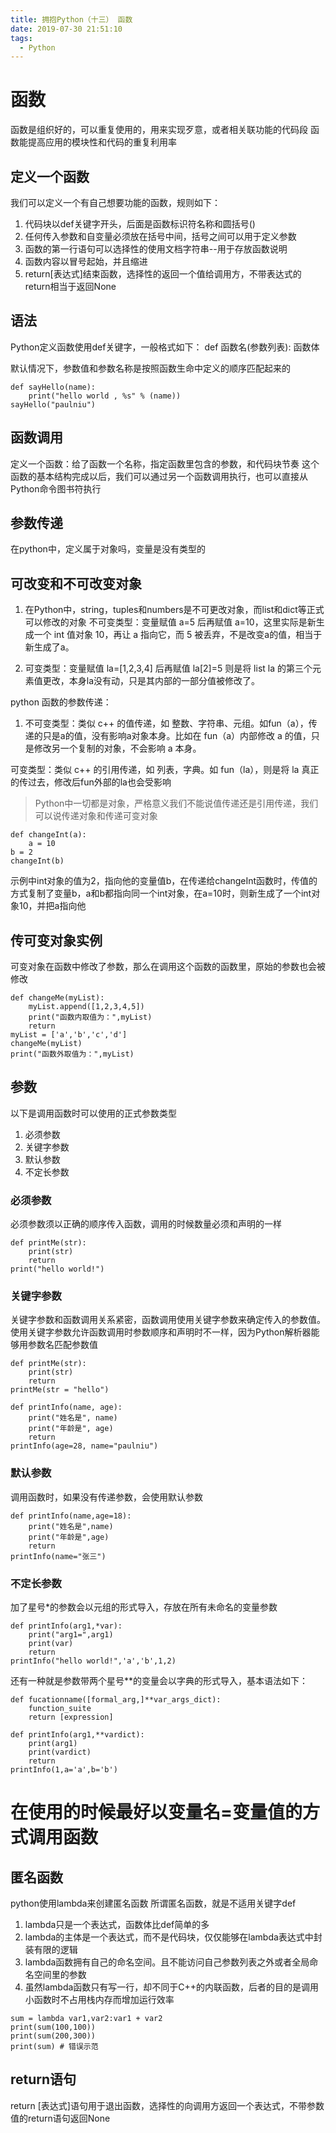 ```yaml
---
title: 拥抱Python（十三） 函数
date: 2019-07-30 21:51:10
tags:
  - Python
---
```


# 函数
<!--more-->

函数是组织好的，可以重复使用的，用来实现歹意，或者相关联功能的代码段
函数能提高应用的模块性和代码的重复利用率


## 定义一个函数

我们可以定义一个有自己想要功能的函数，规则如下：
1. 代码块以def关键字开头，后面是函数标识符名称和圆括号()
2. 任何传入参数和自变量必须放在括号中间，括号之间可以用于定义参数
3. 函数的第一行语句可以选择性的使用文档字符串--用于存放函数说明
4. 函数内容以冒号起始，并且缩进
5. return[表达式]结束函数，选择性的返回一个值给调用方，不带表达式的return相当于返回None 


## 语法

Python定义函数使用def关键字，一般格式如下：
def 函数名(参数列表):
    函数体

默认情况下，参数值和参数名称是按照函数生命中定义的顺序匹配起来的

```
def sayHello(name):
    print("hello world , %s" % (name))
sayHello("paulniu")
```

## 函数调用

定义一个函数：给了函数一个名称，指定函数里包含的参数，和代码块节奏
这个函数的基本结构完成以后，我们可以通过另一个函数调用执行，也可以直接从Python命令图书符执行


## 参数传递

在python中，定义属于对象吗，变量是没有类型的

## 可改变和不可改变对象

1. 在Python中，string，tuples和numbers是不可更改对象，而list和dict等正式可以修改的对象
不可变类型：变量赋值 a=5 后再赋值 a=10，这里实际是新生成一个 int 值对象 10，再让 a 指向它，而 5 被丢弃，不是改变a的值，相当于新生成了a。

2. 可变类型：变量赋值 la=[1,2,3,4] 后再赋值 la[2]=5 则是将 list la 的第三个元素值更改，本身la没有动，只是其内部的一部分值被修改了。

python 函数的参数传递：

1. 不可变类型：类似 c++ 的值传递，如 整数、字符串、元组。如fun（a），传递的只是a的值，没有影响a对象本身。比如在 fun（a）内部修改 a 的值，只是修改另一个复制的对象，不会影响 a 本身。

可变类型：类似 c++ 的引用传递，如 列表，字典。如 fun（la），则是将 la 真正的传过去，修改后fun外部的la也会受影响

> Python中一切都是对象，严格意义我们不能说值传递还是引用传递，我们可以说传递对象和传递可变对象

```
def changeInt(a):
    a = 10
b = 2
changeInt(b)
```

示例中int对象的值为2，指向他的变量值b，在传递给changeInt函数时，传值的方式复制了变量b，a和b都指向同一个int对象，在a=10时，则新生成了一个int对象10，并把a指向他


## 传可变对象实例

可变对象在函数中修改了参数，那么在调用这个函数的函数里，原始的参数也会被修改
```
def changeMe(myList):
    myList.append([1,2,3,4,5])
    print("函数内取值为：",myList)
    return
myList = ['a','b','c','d']
changeMe(myList)
print("函数外取值为：",myList)
```

## 参数

以下是调用函数时可以使用的正式参数类型
1. 必须参数
2. 关键字参数
3. 默认参数
4. 不定长参数

### 必须参数

必须参数须以正确的顺序传入函数，调用的时候数量必须和声明的一样
```
def printMe(str):
    print(str)
    return
print("hello world!")
```

### 关键字参数

关键字参数和函数调用关系紧密，函数调用使用关键字参数来确定传入的参数值。使用关键字参数允许函数调用时参数顺序和声明时不一样，因为Python解析器能够用参数名匹配参数值
```
def printMe(str):
    print(str)
    return
printMe(str = "hello")

def printInfo(name, age):
    print("姓名是", name)
    print("年龄是", age)
    return
printInfo(age=28, name="paulniu")
```
### 默认参数

调用函数时，如果没有传递参数，会使用默认参数
```
def printInfo(name,age=18):
    print("姓名是",name)
    print("年龄是",age)
    return
printInfo(name="张三")
```
### 不定长参数

加了星号*的参数会以元组的形式导入，存放在所有未命名的变量参数
```
def printInfo(arg1,*var):
    print("arg1=",arg1)
    print(var)
    return
printInfo("hello world!",'a','b',1,2)
```

还有一种就是参数带两个星号**的变量会以字典的形式导入，基本语法如下：
```
def fucationname([formal_arg,]**var_args_dict):
    function_suite
    return [expression]
```
```
def printInfo(arg1,**vardict):
    print(arg1)
    print(vardict)
    return
printInfo(1,a='a',b='b')
```

# 在使用的时候最好以变量名=变量值的方式调用函数

## 匿名函数

python使用lambda来创建匿名函数
所谓匿名函数，就是不适用关键字def
1. lambda只是一个表达式，函数体比def简单的多
2. lambda的主体是一个表达式，而不是代码块，仅仅能够在lambda表达式中封装有限的逻辑
3. lambda函数拥有自己的命名空间。且不能访问自己参数列表之外或者全局命名空间里的参数
4. 虽然lambda函数只有写一行，却不同于C++的内联函数，后者的目的是调用小函数时不占用栈内存而增加运行效率

```
sum = lambda var1,var2:var1 + var2
print(sum(100,100))
print(sum(200,300))
print(sum) # 错误示范
```

## return语句

return [表达式]语句用于退出函数，选择性的向调用方返回一个表达式，不带参数值的return语句返回None

